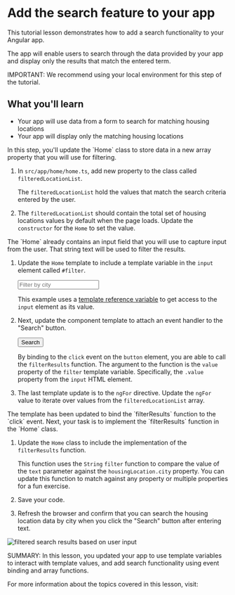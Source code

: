 # Add the search feature to your app

This tutorial lesson demonstrates how to add a search functionality to your Angular app.

The app will enable users to search through the data provided by your app and display only the results that match the entered term.

<docs-video src="https://www.youtube.com/embed/5K10oYJ5Y-E?si=TiuNKx_teR9baO7k&amp;start=457"/>

IMPORTANT: We recommend using your local environment for this step of the tutorial.

## What you'll learn

- Your app will use data from a form to search for matching housing locations
- Your app will display only the matching housing locations

<docs-workflow>

<docs-step title="Update the home component properties">
In this step, you'll update the `Home` class to store data in a new array property that you will use for filtering.

1. In `src/app/home/home.ts`, add new property to the class called `filteredLocationList`.

   <docs-code header="Add the filtered results property" path="adev/src/content/tutorials/first-app/steps/14-http/src/app/home/home.ts" visibleLines="[29]"/>

   The `filteredLocationList` hold the values that match the search criteria entered by the user.

1. The `filteredLocationList` should contain the total set of housing locations values by default when the page loads. Update the `constructor` for the `Home` to set the value.

<docs-code header="Set the value of filteredLocationList" path="adev/src/content/tutorials/first-app/steps/14-http/src/app/home/home.ts" visibleLines="[30,33]"/>

</docs-step>

<docs-step title="Update the home component template">
The `Home` already contains an input field that you will use to capture input from the user. That string text will be used to filter the results.

1. Update the `Home` template to include a template variable in the `input` element called `#filter`.

   <docs-code header="Add a template variable to Home's template" language="html">
       <input type="text" placeholder="Filter by city" #filter>
   </docs-code>

   This example uses a [template reference variable](guide/templates) to get access to the `input` element as its value.

1. Next, update the component template to attach an event handler to the "Search" button.

   <docs-code header="Bind the click event" language="html">
       <button class="primary" type="button" (click)="filterResults(filter.value)">Search</button>
   </docs-code>

   By binding to the `click` event on the `button` element, you are able to call the `filterResults` function. The argument to the function is the `value` property of the `filter` template variable. Specifically, the `.value` property from the `input` HTML element.

1. The last template update is to the `ngFor` directive. Update the `ngFor` value to iterate over values from the `filteredLocationList` array.

<docs-code header="Update the ngFor directive value" language="html">
    <app-housing-location *ngFor="let housingLocation of filteredLocationList" [housingLocation]="housingLocation"></app-housing-location>
</docs-code>

</docs-step>

<docs-step title="Implement the event handler function">
The template has been updated to bind the `filterResults` function to the `click` event. Next, your task is to implement the `filterResults` function in the `Home` class.

1. Update the `Home` class to include the implementation of the `filterResults` function.

   <docs-code header="Add the filterResults function implementation" path="adev/src/content/tutorials/first-app/steps/14-http/src/app/home/home.ts" visibleLines="[34,43]"/>

   This function uses the `String` `filter` function to compare the value of the `text` parameter against the `housingLocation.city` property. You can update this function to match against any property or multiple properties for a fun exercise.

1. Save your code.

1. Refresh the browser and confirm that you can search the housing location data by city when you click the "Search" button after entering text.

<img alt="filtered search results based on user input" src="assets/images/tutorials/first-app/homes-app-lesson-13-step-3.png">
</docs-step>

</docs-workflow>

SUMMARY: In this lesson, you updated your app to use template variables to interact with template values, and add search functionality using event binding and array functions.

For more information about the topics covered in this lesson, visit:

<docs-pill-row>
  <docs-pill href="guide/templates" title="Template Variables"/>
  <docs-pill href="guide/templates/event-listeners" title="Event Handling"/>
</docs-pill-row>

